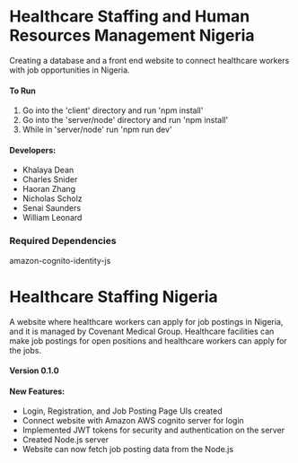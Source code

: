 # Healthcare Staffing and Human Resources Management Nigeria

Creating a database and a front end website to connect healthcare workers with job opportunities in Nigeria.

#### To Run

1. Go into the 'client' directory and run 'npm install'
2. Go into the 'server/node' directory and run 'npm install'
3. While in 'server/node' run 'npm run dev'

#### Developers:
- Khalaya Dean
- Charles Snider
- Haoran Zhang
- Nicholas Scholz
- Senai Saunders
- William Leonard

### Required Dependencies

amazon-cognito-identity-js

# Healthcare Staffing Nigeria
A website where healthcare workers can apply for job postings in Nigeria, and it is managed by Covenant Medical Group. Healthcare facilities can make job postings for open positions and healthcare workers can apply for the jobs.

#### Version 0.1.0 
#### New Features:
- Login, Registration, and Job Posting Page UIs created
- Connect website with Amazon AWS cognito server for login
- Implemented JWT tokens for security and authentication on the server
- Created Node.js server
- Website can now fetch job posting data from the Node.js

